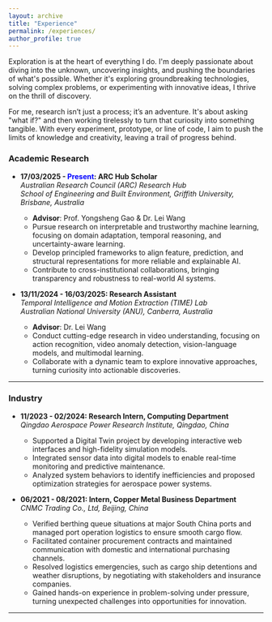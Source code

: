 ```yaml
---
layout: archive
title: "Experience"
permalink: /experiences/
author_profile: true
---
```

<!-- <font color="red"><strong>A*</strong>, accepted, to appear</font> -->
<!-- Research experience
====== -->

<style>
a:link {
  text-decoration: none;
}

a:visited {
  text-decoration: none;
}

a:hover {
  text-decoration: underline;
}

a:active {
  text-decoration: underline;
}
</style>

Exploration is at the heart of everything I do. I'm deeply passionate about diving into the unknown, uncovering insights, and pushing the boundaries of what's possible. Whether it's exploring groundbreaking technologies, solving complex problems, or experimenting with innovative ideas, I thrive on the thrill of discovery.

For me, research isn’t just a process; it’s an adventure. It's about asking "what if?" and then working tirelessly to turn that curiosity into something tangible. With every experiment, prototype, or line of code, I aim to push the limits of knowledge and creativity, leaving a trail of progress behind.

### Academic Research

- **17/03/2025 - <font color="blue">Present</font>: ARC Hub Scholar**  
  *[Australian Research Council (ARC) Research Hub](https://www.griffith.edu.au/griffith-sciences/farming-productivity)*  
  *School of Engineering and Built Environment, Griffith University, Brisbane, Australia*  
  - **Advisor**: [Prof. Yongsheng Gao](https://experts.griffith.edu.au/19112-yongsheng-gao) & [Dr. Lei Wang](https://leiwangr.github.io/) 
  - Pursue research on interpretable and trustworthy machine learning, focusing on domain adaptation, temporal reasoning, and uncertainty-aware learning.  
  - Develop principled frameworks to align feature, prediction, and structural representations for more reliable and explainable AI.  
  - Contribute to cross-institutional collaborations, bringing transparency and robustness to real-world AI systems.  

- **13/11/2024 - 16/03/2025: Research Assistant**  
  *[Temporal Intelligence and Motion Extraction (TIME) Lab](https://time.anu.edu.au/)*  
  *Australian National University (ANU), Canberra, Australia*  
  - **Advisor**: [Dr. Lei Wang](https://leiwangr.github.io/)  
  - Conduct cutting-edge research in video understanding, focusing on action recognition, video anomaly detection, vision-language models, and multimodal learning.  
  - Collaborate with a dynamic team to explore innovative approaches, turning curiosity into actionable discoveries.

---

### Industry

- **11/2023 - 02/2024: Research Intern, Computing Department**  
  *Qingdao Aerospace Power Research Institute, Qingdao, China*  
  - Supported a Digital Twin project by developing interactive web interfaces and high-fidelity simulation models.  
  - Integrated sensor data into digital models to enable real-time monitoring and predictive maintenance. 
  - Analyzed system behaviors to identify inefficiencies and proposed optimization strategies for aerospace power systems.

- **06/2021 - 08/2021: Intern, Copper Metal Business Department**  
  *CNMC Trading Co., Ltd, Beijing, China*  
  - Verified berthing queue situations at major South China ports and managed port operation logistics to ensure smooth cargo flow.  
  - Facilitated container procurement contracts and maintained communication with domestic and international purchasing channels.  
  - Resolved logistics emergencies, such as cargo ship detentions and weather disruptions, by negotiating with stakeholders and insurance companies.  
  - Gained hands-on experience in problem-solving under pressure, turning unexpected challenges into opportunities for innovation.

---
